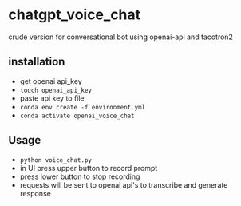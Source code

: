 # chatgpt_voice_chat

crude version for conversational bot using openai-api and tacotron2

## installation ##
* get openai api_key
* `touch openai_api_key`
* paste api key to file
* `conda env create -f environment.yml`
* `conda activate openai_voice_chat`

## Usage
* `python voice_chat.py`
* in UI press upper button to record prompt
* press lower button to stop recording
* requests will be sent to openai api's to transcribe and generate response

